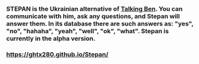 ### STEPAN is the Ukrainian alternative of [Talking Ben](https://play.google.com/store/apps/details?id=com.outfit7.talkingben&hl=ru&gl=US&pli=1). You can communicate with him, ask any questions, and Stepan will answer them. In its database there are such answers as: "yes", "no", "hahaha", "yeah", "well", "ok", "what". Stepan is currently in the alpha version.

### https://ghtx280.github.io/Stepan/
